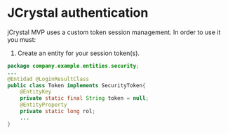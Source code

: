 # JCrystal authentication

jCrystal MVP uses a custom token session management. In order to use it you must:

1. Create an entity for your session token(s).

```java
package company.example.entities.security;
...
@Entidad @LoginResultClass
public class Token implements SecurityToken{
	@EntityKey
	private static final String token = null;
	@EntityProperty
	private static long rol;
    ...
}
```